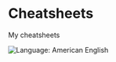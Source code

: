 # Cheatsheets
My cheatsheets

![Language: American English](https://img.shields.io/badge/language-american%20english-red.svg)
